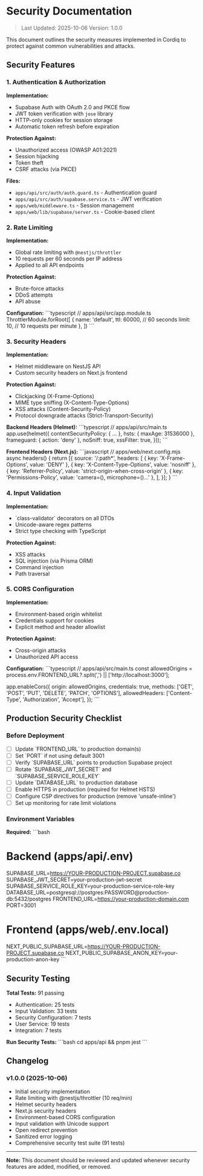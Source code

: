 # Security Documentation

> Last Updated: 2025-10-06
> Version: 1.0.0

This document outlines the security measures implemented in Cordiq to protect against common vulnerabilities and attacks.

## Security Features

### 1. Authentication & Authorization

**Implementation:**
- Supabase Auth with OAuth 2.0 and PKCE flow
- JWT token verification with `jose` library
- HTTP-only cookies for session storage
- Automatic token refresh before expiration

**Protection Against:**
- Unauthorized access (OWASP A01:2021)
- Session hijacking
- Token theft
- CSRF attacks (via PKCE)

**Files:**
- `apps/api/src/auth/auth.guard.ts` - Authentication guard
- `apps/api/src/auth/supabase.service.ts` - JWT verification
- `apps/web/middleware.ts` - Session management
- `apps/web/lib/supabase/server.ts` - Cookie-based client

### 2. Rate Limiting

**Implementation:**
- Global rate limiting with `@nestjs/throttler`
- 10 requests per 60 seconds per IP address
- Applied to all API endpoints

**Protection Against:**
- Brute-force attacks
- DDoS attempts
- API abuse

**Configuration:**
\`\`\`typescript
// apps/api/src/app.module.ts
ThrottlerModule.forRoot([
  {
    name: 'default',
    ttl: 60000, // 60 seconds
    limit: 10, // 10 requests per minute
  },
])
\`\`\`

### 3. Security Headers

**Implementation:**
- Helmet middleware on NestJS API
- Custom security headers on Next.js frontend

**Protection Against:**
- Clickjacking (X-Frame-Options)
- MIME type sniffing (X-Content-Type-Options)
- XSS attacks (Content-Security-Policy)
- Protocol downgrade attacks (Strict-Transport-Security)

**Backend Headers (Helmet):**
\`\`\`typescript
// apps/api/src/main.ts
app.use(helmet({
  contentSecurityPolicy: { ... },
  hsts: { maxAge: 31536000 },
  frameguard: { action: 'deny' },
  noSniff: true,
  xssFilter: true,
}));
\`\`\`

**Frontend Headers (Next.js):**
\`\`\`javascript
// apps/web/next.config.mjs
async headers() {
  return [{
    source: '/:path*',
    headers: [
      { key: 'X-Frame-Options', value: 'DENY' },
      { key: 'X-Content-Type-Options', value: 'nosniff' },
      { key: 'Referrer-Policy', value: 'strict-origin-when-cross-origin' },
      { key: 'Permissions-Policy', value: 'camera=(), microphone=()...' },
    ],
  }];
}
\`\`\`

### 4. Input Validation

**Implementation:**
- \`class-validator\` decorators on all DTOs
- Unicode-aware regex patterns
- Strict type checking with TypeScript

**Protection Against:**
- XSS attacks
- SQL injection (via Prisma ORM)
- Command injection
- Path traversal

### 5. CORS Configuration

**Implementation:**
- Environment-based origin whitelist
- Credentials support for cookies
- Explicit method and header allowlist

**Protection Against:**
- Cross-origin attacks
- Unauthorized API access

**Configuration:**
\`\`\`typescript
// apps/api/src/main.ts
const allowedOrigins = process.env.FRONTEND_URL?.split(',') || ['http://localhost:3000'];

app.enableCors({
  origin: allowedOrigins,
  credentials: true,
  methods: ['GET', 'POST', 'PUT', 'DELETE', 'PATCH', 'OPTIONS'],
  allowedHeaders: ['Content-Type', 'Authorization', 'Accept'],
});
\`\`\`

## Production Security Checklist

### Before Deployment

- [ ] Update \`FRONTEND_URL\` to production domain(s)
- [ ] Set \`PORT\` if not using default 3001
- [ ] Verify \`SUPABASE_URL\` points to production Supabase project
- [ ] Rotate \`SUPABASE_JWT_SECRET\` and \`SUPABASE_SERVICE_ROLE_KEY\`
- [ ] Update \`DATABASE_URL\` to production database
- [ ] Enable HTTPS in production (required for Helmet HSTS)
- [ ] Configure CSP directives for production (remove 'unsafe-inline')
- [ ] Set up monitoring for rate limit violations

### Environment Variables

**Required:**
\`\`\`bash
# Backend (apps/api/.env)
SUPABASE_URL=https://YOUR-PRODUCTION-PROJECT.supabase.co
SUPABASE_JWT_SECRET=your-production-jwt-secret
SUPABASE_SERVICE_ROLE_KEY=your-production-service-role-key
DATABASE_URL=postgresql://postgres:PASSWORD@production-db:5432/postgres
FRONTEND_URL=https://your-production-domain.com
PORT=3001

# Frontend (apps/web/.env.local)
NEXT_PUBLIC_SUPABASE_URL=https://YOUR-PRODUCTION-PROJECT.supabase.co
NEXT_PUBLIC_SUPABASE_ANON_KEY=your-production-anon-key
\`\`\`

## Security Testing

**Total Tests:** 91 passing
- Authentication: 25 tests
- Input Validation: 33 tests
- Security Configuration: 7 tests
- User Service: 19 tests
- Integration: 7 tests

**Run Security Tests:**
\`\`\`bash
cd apps/api && pnpm jest
\`\`\`

## Changelog

### v1.0.0 (2025-10-06)
- Initial security implementation
- Rate limiting with @nestjs/throttler (10 req/min)
- Helmet security headers
- Next.js security headers
- Environment-based CORS configuration
- Input validation with Unicode support
- Open redirect prevention
- Sanitized error logging
- Comprehensive security test suite (91 tests)

---

**Note:** This document should be reviewed and updated whenever security features are added, modified, or removed.

